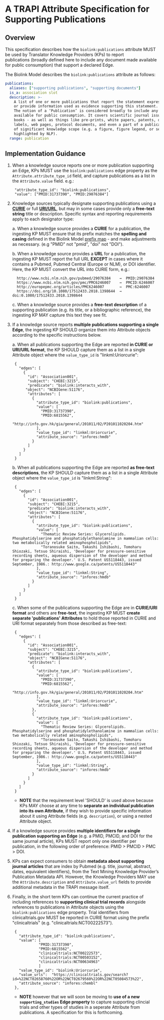 # A TRAPI Attribute Specification for Supporting Publications

## Overview

This specification describes how the `biolink:publications` attribute MUST be used by Translator Knowledge Providers (KPs) to report  
publications (broadly defined here to include any document made available for public consumption) that support
a declared Edge.

The Biolink Model describes the `biolink:publications` attribute as follows:
```yaml
publications:
  aliases: ["supporting publications", "supporting documents"]
  is_a: association slot
  description: >-
    A list of one or more publications that report the statement expressed in an Association, 
    or provide information used as evidence supporting this statement. 
    The notion of a ‘Publication’ is considered broadly to include any document made   
    available for public consumption. It covers scientific journal issues, individual articles, and
    books - as well as things like pre-prints, white papers, patents, drug
    labels, web pages, protocol documents, and even a part of a publication if
    of significant knowledge scope (e.g. a figure, figure legend, or section
    highlighted by NLP).
  range: publication
```

## Implementation Guidance

1. When a knowledge source reports one or more publication supporting an Edge, KPs MUST use the `biolink:publications` edge property as the `Attribute.attribute_type_id` field, and capture publications as a list in the `Attribute.value` field. e.g.:

        "attribute_type_id": "biolink:publications",
        "value": ["PMID:31737390", "PMID:29076384"]

2. Knowledge sources typically designate supporting publications using a **[CURIE](https://www.w3.org/TR/2010/NOTE-curie-20101216/)** or full
**[URI/URL](https://www.w3.org/Addressing/)**, but may in some cases provide only a **free-text string** title or description. Specific syntax and reporting requirements apply to each designator type:

   a. When a knowledge source provides a **CURIE** for a publication, the ingesting KP MUST ensure that its prefix matches the **spelling and casing** defined in the Biolink Model [prefix map](https://github.com/biolink/biolink-model/blob/master/prefix-map/biolink-model-prefix-map.json) - and make adjustments as necessary. (e.g "PMID" not "pmid", "doi" not "DOI").

   b.  When a knowledge source provides a **URL** for a publication, the ingesting KP MUST report the full URL **EXCEPT** in cases where it contains a Pubmed, Pubmed Central (Europe or NLM), or DOI identifier. Here, the KP MUST convert the URL into CURIE form, e.g.:
    
         http://www.ncbi.nlm.nih.gov/pubmed/29076384    →  PMID:29076384  
         https://www.ncbi.nlm.nih.gov/pmc/PMC6246007    →  PMCID:6246007
         http://europepmc.org/articles/PMC6246007       →  PMC:6246007
         https://doi.org/10.1080/17512433.2018.1398644  →  doi:0.1080/17512433.2018.1398644

   c.  When a knowledge source provides a **free-text description** of a supporting publication (e.g. its title, or a bibliographic reference), the ingesting KP MAY capture this text they see fit.
  
    
3. If a knowledge source reports **multiple publications supporting a single Edge**, the ingesting KP SHOULD organize them into Attribute objects according to the specific instructions below.    
  
   a. When all publications supporting the Edge are reported **in CURIE or URI/URL format**, the KP SHOULD capture them as a list in a single Attribute object where the `value_type_id` is "linkml:Uriorcurie":

        {
          "edges": [
            {
              "id": "Association001",
              "subject": "CHEBI:3215",
              "predicate": "biolink:interacts_with",
             "object": "NCBIGene:51176",
              "attributes": [
                {
                  "attribute_type_id": "biolink:publications",
                  "value": [
                    "PMID:31737390",
                    "PMID:6815562",
                    "http://info.gov.hk/gia/general/201011/02/P201011020204.htm"
                  ],
                  "value_type_id": "linkml:Uriorcurie",
                  "attribute_source": "infores:hmdb"
                }
              ]
            }
          ]
        }

  
   b. When all publications supporting the Edge are reported **as free-text descriptions**, the KP SHOULD capture them as a list in a single Attribute object where the `value_type_id` is "linkml:String":

        {
          "edges": [
            {
              "id": "Association001",
              "subject": "CHEBI:3215",
              "predicate": "biolink:interacts_with",
              "object": "NCBIGene:51176",
              "attributes": [
                {
                  "attribute_type_id": "biolink:publications",
                  "value": [
                    "Thematic Review Series: Glycerolipids. Phosphatidylserine and phosphatidylethanolamine in mammalian cells: two metabolically related aminophospholipids",
                    "Toranosuke Saito, Takashi Ishibashi, Tomoharu Shiozaki, Tetsuo Shiraishi, 'Developer for pressure-sensitive recording sheets, aqueous dispersion of the developer and method for preparing the developer.' U.S. Patent US5118443, issued September, 1986.: http://www.google.ca/patents/US5118443"
                  ],
                  "value_type_id": "linkml:String",
                  "attribute_source": "infores:hmdb"
                }
              ]
            }
          ]
        }

   c.  When some of the publications supporting the Edge are in **CURIE/URI format** and others are **free-text**, the ingesting KP MUST **create separate 'publications' Attributes** to hold those reported in CURIE and URI format separately from those described as free-text: 

        {
          "edges": [
            {
              "id": "Association001",
              "subject": "CHEBI:3215",
              "predicate": "biolink:interacts_with",
              "object": "NCBIGene:51176",
              "attributes": [
                {
                  "attribute_type_id": "biolink:publications",
                  "value": [
                    "PMID:31737390",
                    "PMID:6815562",
                    "http://info.gov.hk/gia/general/201011/02/P201011020204.htm"
                  ],
                  "value_type_id": "linkml:Uriorcurie",
                  "attribute_source": "infores:hmdb"
                },
                {
                  "attribute_type_id": "biolink:publications",
                  "value": [
                    "Thematic Review Series: Glycerolipids. Phosphatidylserine and phosphatidylethanolamine in mammalian cells: two metabolically related aminophospholipids",
                    "Toranosuke Saito, Takashi Ishibashi, Tomoharu Shiozaki, Tetsuo Shiraishi, 'Developer for pressure-sensitive recording sheets, aqueous dispersion of the developer and method for preparing the developer.' U.S. Patent US5118443, issued September, 1986.: http://www.google.ca/patents/US5118443"
                  ],
                  "value_type_id": "linkml:String",
                  "attribute_source": "infores:hmdb"
                }
              ]
            }
          ]
        }

   - **NOTE** that the requirement level 'SHOULD' is used above because KPs MAY choose at any time to **separate an individual publication into its own Attribute**, if they wish to provide specific information about it using Attribute fields (e.g. `description`), or using a nested Attribute object. 

4. If a knowledge source provides **multiple identifiers for a single publication supporting an Edge** (e.g. a PMID, PMCID, and DOI for the same journal article), KPs MUST report only one identifier per publication, in the following order of preference: PMID > PMCID > PMC > DOI.  

5. KPs can expect consumers to obtain **metadata about supporting journal articles** that are index by Pubmed (e.g. title, journal, abstract, dates, equivalent identifiers), from the Text Mining Knowledge Provider’s Publication Metadata API. However, the Knowledge Providers MAY use the `Attribute.description` and `Attribute.value_url` fields to provide additional metadata in the TRAPI message itself.

6. Finally, in the short term KPs can continue the current practice of including references to **supporting clinical trial records** alongside references to publications in Attribute objects using the `biolink:publications` edge property. Trial identifiers from clinicaltrials.gov MUST be reported in CURIE format using the prefix "clinicaltrials" (e.g. "clinicaltrials:NCT00222573").

        {
          "attribute_type_id": "biolink:publications",            
          "value": [
                   "PMID:31737390",  
                   "PMID:6815562",  
                   "clinicaltrials:NCT00222573",
                   "clinicaltrials:NCT00503152",
                   "clinicaltrials:NCT00634963"
                   ]                                      
          "value_type_id": "biolink:Uriorcurie",    
          "value_urls":  "https://clinicaltrials.gov/search?id=%22NCT02658760%22OR%22NCT02679560%22OR%22NCT05084573%22",
          "attribute_source": "infores:chembl"
        }, 

   - **NOTE** however that we will soon be moving to **use of a new `supporting_studies` Edge property** to capture supporting clincial trials and other types of studies in a seperate Attribute from publications. A specification for this is forthcoming. 
